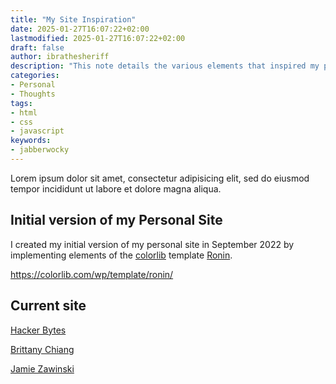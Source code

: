 ```yaml
---
title: "My Site Inspiration"
date: 2025-01-27T16:07:22+02:00
lastmodified: 2025-01-27T16:07:22+02:00
draft: false
author: ibrathesheriff
description: "This note details the various elements that inspired my personal site."
categories:
- Personal
- Thoughts
tags:
- html
- css
- javascript
keywords:
- jabberwocky
---
```

Lorem ipsum dolor sit amet, consectetur adipisicing elit, sed do eiusmod
tempor incididunt ut labore et dolore magna aliqua.
<!--more-->
## Initial version of my Personal Site
I created my initial version of my personal site in September 2022 by implementing elements of the [colorlib](https://colorlib.com/) template [Ronin](https://preview.colorlib.com/#ronin).

https://colorlib.com/wp/template/ronin/

## Current site
[Hacker Bytes](https://hackerbytes.hackthedegree.com/)

[Brittany Chiang](https://brittanychiang.com/)

[Jamie Zawinski](https://www.jwz.org/about.html)